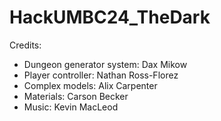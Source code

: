 # HackUMBC24_TheDark

Credits:
- Dungeon generator system: Dax Mikow
- Player controller: Nathan Ross-Florez
- Complex models: Alix Carpenter
- Materials: Carson Becker
- Music: Kevin MacLeod
